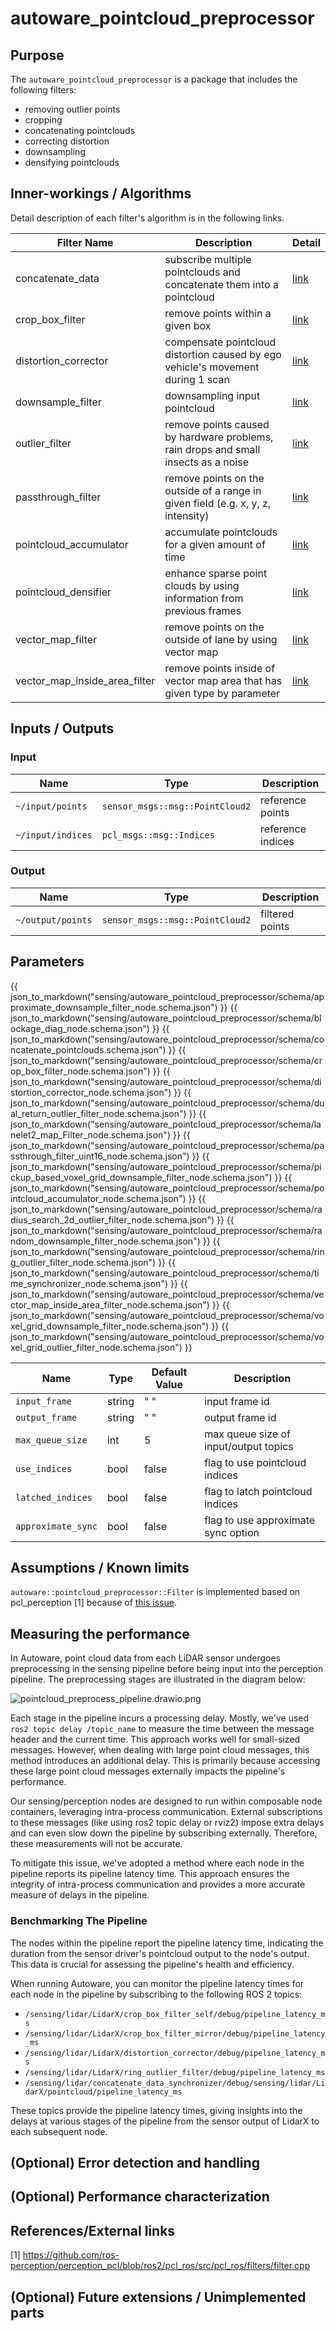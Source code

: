 # autoware_pointcloud_preprocessor

## Purpose

The `autoware_pointcloud_preprocessor` is a package that includes the following filters:

- removing outlier points
- cropping
- concatenating pointclouds
- correcting distortion
- downsampling
- densifying pointclouds

## Inner-workings / Algorithms

Detail description of each filter's algorithm is in the following links.

| Filter Name                   | Description                                                                        | Detail                                        |
| ----------------------------- | ---------------------------------------------------------------------------------- | --------------------------------------------- |
| concatenate_data              | subscribe multiple pointclouds and concatenate them into a pointcloud              | [link](docs/concatenate-data.md)              |
| crop_box_filter               | remove points within a given box                                                   | [link](docs/crop-box-filter.md)               |
| distortion_corrector          | compensate pointcloud distortion caused by ego vehicle's movement during 1 scan    | [link](docs/distortion-corrector.md)          |
| downsample_filter             | downsampling input pointcloud                                                      | [link](docs/downsample-filter.md)             |
| outlier_filter                | remove points caused by hardware problems, rain drops and small insects as a noise | [link](docs/outlier-filter.md)                |
| passthrough_filter            | remove points on the outside of a range in given field (e.g. x, y, z, intensity)   | [link](docs/passthrough-filter.md)            |
| pointcloud_accumulator        | accumulate pointclouds for a given amount of time                                  | [link](docs/pointcloud-accumulator.md)        |
| pointcloud_densifier          | enhance sparse point clouds by using information from previous frames              | [link](docs/pointcloud-densifier.md)          |
| vector_map_filter             | remove points on the outside of lane by using vector map                           | [link](docs/vector-map-filter.md)             |
| vector_map_inside_area_filter | remove points inside of vector map area that has given type by parameter           | [link](docs/vector-map-inside-area-filter.md) |

## Inputs / Outputs

### Input

| Name              | Type                            | Description       |
| ----------------- | ------------------------------- | ----------------- |
| `~/input/points`  | `sensor_msgs::msg::PointCloud2` | reference points  |
| `~/input/indices` | `pcl_msgs::msg::Indices`        | reference indices |

### Output

| Name              | Type                            | Description     |
| ----------------- | ------------------------------- | --------------- |
| `~/output/points` | `sensor_msgs::msg::PointCloud2` | filtered points |

## Parameters
{{ json_to_markdown("sensing/autoware_pointcloud_preprocessor/schema/approximate_downsample_filter_node.schema.json") }}
{{ json_to_markdown("sensing/autoware_pointcloud_preprocessor/schema/blockage_diag_node.schema.json") }}
{{ json_to_markdown("sensing/autoware_pointcloud_preprocessor/schema/concatenate_pointclouds.schema.json") }}
{{ json_to_markdown("sensing/autoware_pointcloud_preprocessor/schema/crop_box_filter_node.schema.json") }}
{{ json_to_markdown("sensing/autoware_pointcloud_preprocessor/schema/distortion_corrector_node.schema.json") }}
{{ json_to_markdown("sensing/autoware_pointcloud_preprocessor/schema/dual_return_outlier_filter_node.schema.json") }}
{{ json_to_markdown("sensing/autoware_pointcloud_preprocessor/schema/lanelet2_map_Filter_node.schema.json") }}
{{ json_to_markdown("sensing/autoware_pointcloud_preprocessor/schema/passthrough_filter_uint16_node.schema.json") }}
{{ json_to_markdown("sensing/autoware_pointcloud_preprocessor/schema/pickup_based_voxel_grid_downsample_filter_node.schema.json") }}
{{ json_to_markdown("sensing/autoware_pointcloud_preprocessor/schema/pointcloud_accumulator_node.schema.json") }}
{{ json_to_markdown("sensing/autoware_pointcloud_preprocessor/schema/radius_search_2d_outlier_filter_node.schema.json") }}
{{ json_to_markdown("sensing/autoware_pointcloud_preprocessor/schema/random_downsample_filter_node.schema.json") }}
{{ json_to_markdown("sensing/autoware_pointcloud_preprocessor/schema/ring_outlier_filter_node.schema.json") }}
{{ json_to_markdown("sensing/autoware_pointcloud_preprocessor/schema/time_synchronizer_node.schema.json") }}
{{ json_to_markdown("sensing/autoware_pointcloud_preprocessor/schema/vector_map_inside_area_filter_node.schema.json") }}
{{ json_to_markdown("sensing/autoware_pointcloud_preprocessor/schema/voxel_grid_downsample_filter_node.schema.json") }}
{{ json_to_markdown("sensing/autoware_pointcloud_preprocessor/schema/voxel_grid_outlier_filter_node.schema.json") }}


| Name               | Type   | Default Value | Description                           |
| ------------------ | ------ | ------------- | ------------------------------------- |
| `input_frame`      | string | " "           | input frame id                        |
| `output_frame`     | string | " "           | output frame id                       |
| `max_queue_size`   | int    | 5             | max queue size of input/output topics |
| `use_indices`      | bool   | false         | flag to use pointcloud indices        |
| `latched_indices`  | bool   | false         | flag to latch pointcloud indices      |
| `approximate_sync` | bool   | false         | flag to use approximate sync option   |

## Assumptions / Known limits

`autoware::pointcloud_preprocessor::Filter` is implemented based on pcl_perception [1] because
of [this issue](https://github.com/ros-perception/perception_pcl/issues/9).

## Measuring the performance

In Autoware, point cloud data from each LiDAR sensor undergoes preprocessing in the sensing pipeline before being input
into the perception pipeline. The preprocessing stages are illustrated in the diagram below:

![pointcloud_preprocess_pipeline.drawio.png](docs%2Fimage%2Fpointcloud_preprocess_pipeline.drawio.png)

Each stage in the pipeline incurs a processing delay. Mostly, we've used `ros2 topic delay /topic_name` to measure
the time between the message header and the current time. This approach works well for small-sized messages. However,
when dealing with large point cloud messages, this method introduces an additional delay. This is primarily because
accessing these large point cloud messages externally impacts the pipeline's performance.

Our sensing/perception nodes are designed to run within composable node containers, leveraging intra-process
communication. External subscriptions to these messages (like using ros2 topic delay or rviz2) impose extra delays and
can even slow down the pipeline by subscribing externally. Therefore, these measurements will not be accurate.

To mitigate this issue, we've adopted a method where each node in the pipeline reports its pipeline latency time.
This approach ensures the integrity of intra-process communication and provides a more accurate measure of delays in the
pipeline.

### Benchmarking The Pipeline

The nodes within the pipeline report the pipeline latency time, indicating the duration from the sensor driver's pointcloud
output to the node's output. This data is crucial for assessing the pipeline's health and efficiency.

When running Autoware, you can monitor the pipeline latency times for each node in the pipeline by subscribing to the
following ROS 2 topics:

- `/sensing/lidar/LidarX/crop_box_filter_self/debug/pipeline_latency_ms`
- `/sensing/lidar/LidarX/crop_box_filter_mirror/debug/pipeline_latency_ms`
- `/sensing/lidar/LidarX/distortion_corrector/debug/pipeline_latency_ms`
- `/sensing/lidar/LidarX/ring_outlier_filter/debug/pipeline_latency_ms`
- `/sensing/lidar/concatenate_data_synchronizer/debug/sensing/lidar/LidarX/pointcloud/pipeline_latency_ms`

These topics provide the pipeline latency times, giving insights into the delays at various stages of the pipeline
from the sensor output of LidarX to each subsequent node.

## (Optional) Error detection and handling

## (Optional) Performance characterization

## References/External links

[1] <https://github.com/ros-perception/perception_pcl/blob/ros2/pcl_ros/src/pcl_ros/filters/filter.cpp>

## (Optional) Future extensions / Unimplemented parts
